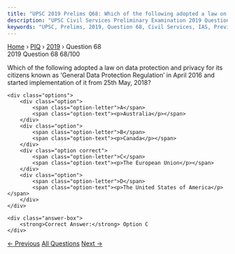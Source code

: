 ```yaml
---
title: "UPSC 2019 Prelims Q68: Which of the following adopted a law on data protection and..."
description: "UPSC Civil Services Preliminary Examination 2019 Question 68 with options and answer"
keywords: "UPSC, Prelims, 2019, Question 68, Civil Services, IAS, Previous Year Questions"
---
```


<nav class="breadcrumb">
    <a href="../../">Home</a>
    <span>›</span>
    <a href="../">PIQ</a>
    <span>›</span>
    <a href="./">2019</a>
    <span>›</span>
    <span>Question 68</span>
</nav>

<div class="question-header">
    <div class="question-meta">
        <span class="year-badge">2019</span>
        <span class="question-number">Question 68</span>
        <span class="progress">68/100</span>
    </div>
    <div class="progress-bar">
        <div class="progress-fill" style="width: 68.0%"></div>
    </div>
</div>

<div class="question-content">
    <div class="question-text">
        <p>Which of the following adopted a law on data protection and privacy for its<br />
citizens known as ‘General Data Protection Regulation’ in April 2016 and<br />
started implementation of it from 25th May, 2018?</p>
    </div>
    
    <div class="options">
        <div class="option">
            <span class="option-letter">A</span>
            <span class="option-text"><p>Australia</p></span>
        </div>
        <div class="option">
            <span class="option-letter">B</span>
            <span class="option-text"><p>Canada</p></span>
        </div>
        <div class="option correct">
            <span class="option-letter">C</span>
            <span class="option-text"><p>The European Union</p></span>
        </div>
        <div class="option">
            <span class="option-letter">D</span>
            <span class="option-text"><p>The United States of America</p></span>
        </div>
    </div>

    <div class="answer-box">
        <strong>Correct Answer:</strong> Option C
    </div>
</div>

<div class="question-nav">
    <a href="../q067-consider-the-following-statements-the-reserve-bank/" class="nav-btn prev">← Previous</a>
    <a href="../" class="nav-btn center">All Questions</a>
    <a href="../q069-recently-india-signed-a-deal-known-as-action-plan/" class="nav-btn next">Next →</a>
</div>

